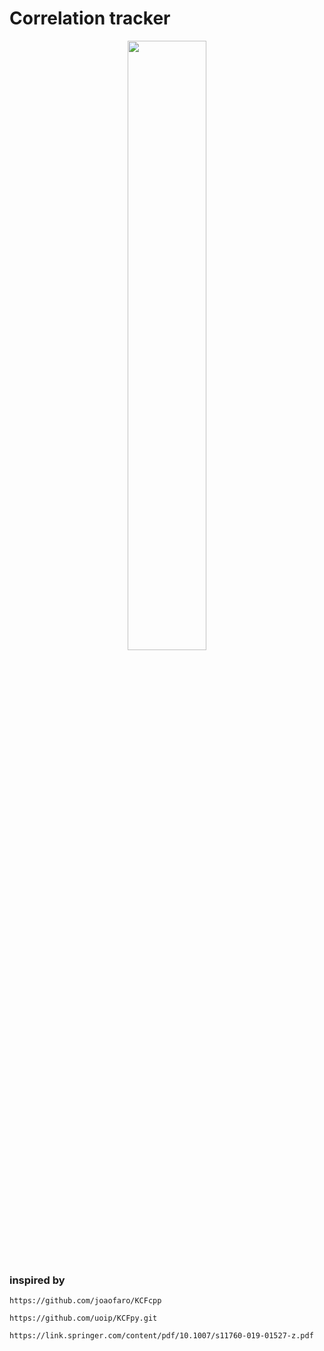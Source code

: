 # Correlation tracker



<!--![cat.jpg](http://github.com/popikeyshen/all/disassemble_rgb/cat.jpg)-->
<p align="center"> <img src="hhttps://github.com/popikeyshen/all/blob/main/kcf_tracker/correlation_filter.jpg"  width = 50%/> </p>

### inspired by
```
https://github.com/joaofaro/KCFcpp

https://github.com/uoip/KCFpy.git

https://link.springer.com/content/pdf/10.1007/s11760-019-01527-z.pdf
```
